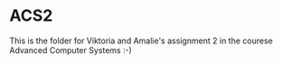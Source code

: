 # ACS2
This is the folder for Viktoria and Amalie's assignment 2 in the courese Advanced Computer Systems :-)
